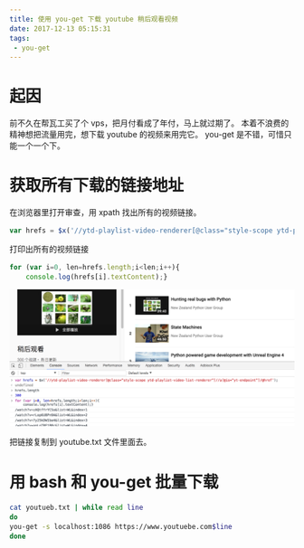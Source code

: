 ```yaml
---
title: 使用 you-get 下载 youtube 稍后观看视频
date: 2017-12-13 05:15:31
tags:
 - you-get
---
```


# 起因
前不久在帮瓦工买了个 vps，把月付看成了年付，马上就过期了。
本着不浪费的精神想把流量用完，想下载 youtube 的视频来用完它。
you-get 是不错，可惜只能一个一个下。

# 获取所有下载的链接地址
在浏览器里打开审查，用 xpath 找出所有的视频链接。
```js
var hrefs = $x('//ytd-playlist-video-renderer[@class="style-scope ytd-playlist-video-list-renderer"]//a[@is="yt-endpoint"]/@href');
```

打印出所有的视频链接

```js
for (var i=0, len=hrefs.length;i<len;i++){
    console.log(hrefs[i].textContent);}
```

![](/assert/2017-12-13.png)

把链接复制到 youtube.txt 文件里面去。

# 用 bash 和 you-get 批量下载

```bash
cat youtueb.txt | while read line 
do 
you-get -s localhost:1086 https://www.youtuebe.com$line
done 
```
